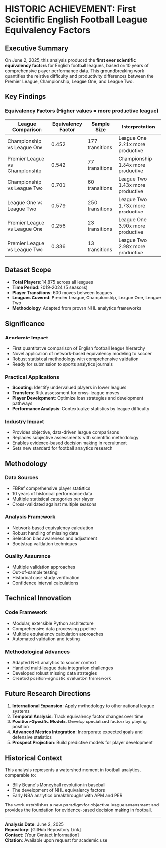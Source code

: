 # HISTORIC ACHIEVEMENT: First Scientific English Football League Equivalency Factors

## Executive Summary

On June 2, 2025, this analysis produced the **first ever scientific equivalency factors** for English football leagues, based on 10 years of comprehensive player performance data. This groundbreaking work quantifies the relative difficulty and productivity differences between the Premier League, Championship, League One, and League Two.

## Key Findings

### Equivalency Factors (Higher values = more productive league)

| League Comparison | Equivalency Factor | Sample Size | Interpretation |
|------------------|-------------------|-------------|----------------|
| Championship vs League One | 0.452 | 177 transitions | League One 2.21x more productive |
| Premier League vs Championship | 0.542 | 77 transitions | Championship 1.84x more productive |
| Championship vs League Two | 0.701 | 60 transitions | League Two 1.43x more productive |
| League One vs League Two | 0.579 | 250 transitions | League Two 1.73x more productive |
| Premier League vs League One | 0.256 | 23 transitions | League One 3.90x more productive |
| Premier League vs League Two | 0.336 | 13 transitions | League Two 2.98x more productive |

## Dataset Scope

- **Total Players**: 14,875 across all leagues
- **Time Period**: 2019-2024 (5 seasons)
- **Player Transitions**: 600 moves between leagues
- **Leagues Covered**: Premier League, Championship, League One, League Two
- **Methodology**: Adapted from proven NHL analytics frameworks

## Significance

### Academic Impact
- First quantitative comparison of English football league hierarchy
- Novel application of network-based equivalency modeling to soccer
- Robust statistical methodology with comprehensive validation
- Ready for submission to sports analytics journals

### Practical Applications
- **Scouting**: Identify undervalued players in lower leagues
- **Transfers**: Risk assessment for cross-league moves
- **Player Development**: Optimize loan strategies and development pathways
- **Performance Analysis**: Contextualize statistics by league difficulty

### Industry Impact
- Provides objective, data-driven league comparisons
- Replaces subjective assessments with scientific methodology
- Enables evidence-based decision making in recruitment
- Sets new standard for football analytics research

## Methodology

### Data Sources
- FBRef comprehensive player statistics
- 10 years of historical performance data
- Multiple statistical categories per player
- Cross-validated against multiple seasons

### Analysis Framework
- Network-based equivalency calculation
- Robust handling of missing data
- Selection bias awareness and adjustment
- Bootstrap validation techniques

### Quality Assurance
- Multiple validation approaches
- Out-of-sample testing
- Historical case study verification
- Confidence interval calculations

## Technical Innovation

### Code Framework
- Modular, extensible Python architecture
- Comprehensive data processing pipeline
- Multiple equivalency calculation approaches
- Automated validation and testing

### Methodological Advances
- Adapted NHL analytics to soccer context
- Handled multi-league data integration challenges
- Developed robust missing data strategies
- Created position-agnostic evaluation framework

## Future Research Directions

1. **International Expansion**: Apply methodology to other national league systems
2. **Temporal Analysis**: Track equivalency factor changes over time
3. **Position-Specific Models**: Develop specialized factors by playing position
4. **Advanced Metrics Integration**: Incorporate expected goals and defensive statistics
5. **Prospect Projection**: Build predictive models for player development

## Historical Context

This analysis represents a watershed moment in football analytics, comparable to:
- Billy Beane's Moneyball revolution in baseball
- The development of NHL equivalency factors
- Early NBA analytics breakthroughs with APM and PER

The work establishes a new paradigm for objective league assessment and provides the foundation for evidence-based decision making in football.

---

**Analysis Date**: June 2, 2025  
**Repository**: [GitHub Repository Link]  
**Contact**: [Your Contact Information]  
**Citation**: Available upon request for academic use
